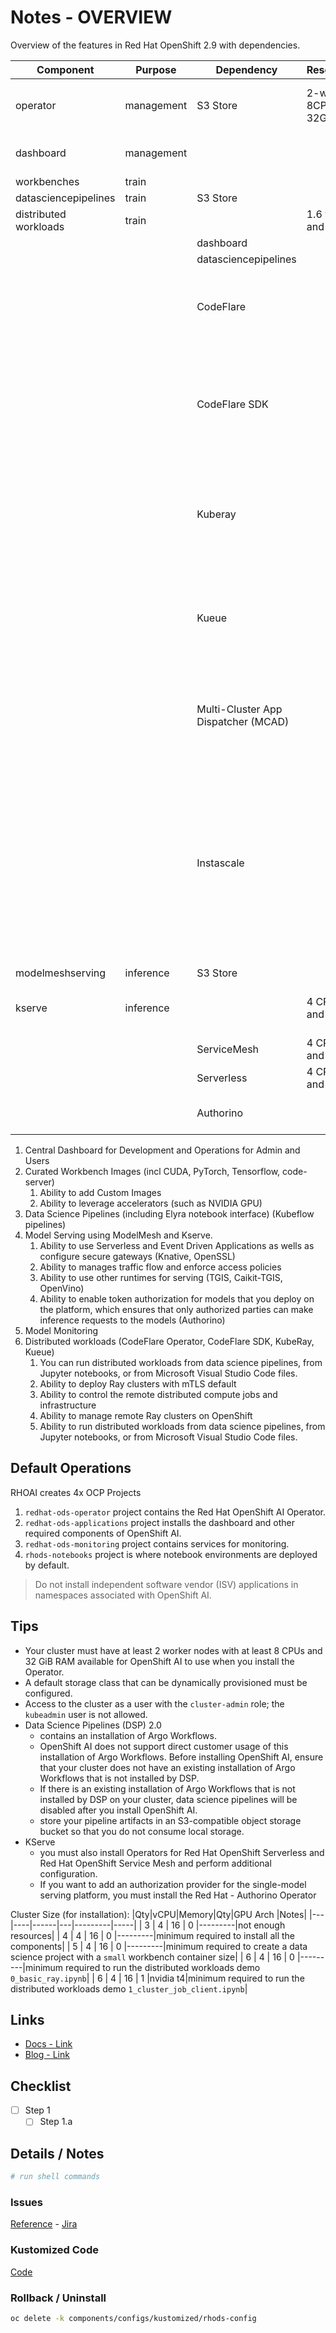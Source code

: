 # Notes - OVERVIEW

Overview of the features in Red Hat OpenShift 2.9 with dependencies.

|Component            |Purpose     |Dependency   |Resources          |Description      |
|---------------------|------------|-------------|-------------------|-----------------|
|operator             |management  |S3 Store     |2-worker 8CPU 32GiB |Deploys and maintains the components for RHOAI       |
|dashboard            |management  |             |                   |Admin and user primary interface   |
|workbenches          |train       |             |                   |                 |
|datasciencepipelines |train       |S3 Store     |                   |                 |
|distributed workloads|train       |             |1.6 vCPU and 2 GiB |                 |
|                     |            |dashboard    |                   |See above |
|                     |            |datasciencepipelines    |                   |See above |
|                     |            |CodeFlare    |                   |Secures deployed Ray clusters and grants access to their URLs |
|                     |            |CodeFlare SDK|                   |controls the remote distributed compute jobs and infrastructure for any Python-based env|
|                     |            |Kuberay      |                   |KubeRay manages remote Ray clusters on OCP for running distributed workloads|
|                     |            |Kueue        |                   |Manages quotas, queuing and how distributed workloads consume them |
|                     |            |Multi-Cluster App Dispatcher (MCAD)|                   |a K8s controller to manage batch jobs in a single or multi-cluster environment |
|                     |            |Instascale   |                   |works with MCAD to get aggregated resources available in the K8s cluster without creating pending pods. Uses machinesets to launch instances on cloud provider |
|modelmeshserving     |inference   |S3 Store     |                   |                 |
|kserve               |inference   |             |4 CPUs and 16 GB   |each model is deployed on a model server|
|                     |            |ServiceMesh  |4 CPUs and 16 GB   |                 |
|                     |            |Serverless   |4 CPUs and 16 GB   |                 |
|                     |            |Authorino    |                   |enable token authorization for models|

1. Central Dashboard for Development and Operations for Admin and Users
1. Curated Workbench Images (incl CUDA, PyTorch, Tensorflow, code-server)
    1. Ability to add Custom Images
    1. Ability to leverage accelerators (such as NVIDIA GPU)
1. Data Science Pipelines (including Elyra notebook interface) (Kubeflow pipelines)
1. Model Serving using ModelMesh and Kserve.
    1. Ability to use Serverless and Event Driven Applications as wells as configure secure gateways (Knative, OpenSSL)
    1. Ability to manages traffic flow and enforce access policies
    1. Ability to use other runtimes for serving (TGIS, Caikit-TGIS, OpenVino)
    1. Ability to enable token authorization for models that you deploy on the platform, which ensures that only authorized parties can make inference requests to the models (Authorino)
1. Model Monitoring
1. Distributed workloads (CodeFlare Operator, CodeFlare SDK, KubeRay, Kueue)
    1. You can run distributed workloads from data science pipelines, from Jupyter notebooks, or from Microsoft Visual Studio Code files.
    1. Ability to deploy Ray clusters with mTLS default
    1. Ability to control the remote distributed compute jobs and infrastructure
    1. Ability to manage remote Ray clusters on OpenShift
    1. Ability to run distributed workloads from data science pipelines, from Jupyter notebooks, or from Microsoft Visual Studio Code files.

## Default Operations
RHOAI creates 4x OCP Projects
1. `redhat-ods-operator` project contains the Red Hat OpenShift AI Operator.
1. `redhat-ods-applications` project installs the dashboard and other required components of OpenShift AI.
1. `redhat-ods-monitoring` project contains services for monitoring.
1. `rhods-notebooks` project is where notebook environments are deployed by default.

> Do not install independent software vendor (ISV) applications in namespaces associated with OpenShift AI.

## Tips
- Your cluster must have at least 2 worker nodes with at least 8 CPUs and 32 GiB RAM available for OpenShift AI to use when you install the Operator.
- A default storage class that can be dynamically provisioned must be configured.
- Access to the cluster as a user with the `cluster-admin` role; the `kubeadmin` user is not allowed.
- Data Science Pipelines (DSP) 2.0  
    - contains an installation of Argo Workflows. 
    - OpenShift AI does not support direct customer usage of this installation of Argo Workflows. 
    Before installing OpenShift AI, ensure that your cluster does not have an existing installation of Argo Workflows that is not installed by DSP.
    - If there is an existing installation of Argo Workflows that is not installed by DSP on your cluster, data science pipelines will be disabled after you install OpenShift AI.
    - store your pipeline artifacts in an S3-compatible object storage bucket so that you do not consume local storage.
- KServe
    - you must also install Operators for Red Hat OpenShift Serverless and Red Hat OpenShift Service Mesh and perform additional configuration. 
    - If you want to add an authorization provider for the single-model serving platform, you must install the Red Hat - Authorino Operator

Cluster Size (for installation):
|Qty|vCPU|Memory|Qty|GPU Arch |Notes|
|---|----|------|---|---------|-----|
| 3 | 4  | 16   | 0 |---------|not enough resources|
| 4 | 4  | 16   | 0 |---------|minimum required to install all the components|
| 5 | 4  | 16   | 0 |---------|minimum required to create a data science project with a `small` workbench container size|
| 6 | 4  | 16   | 0 |---------|minimum required to run the distributed workloads demo `0_basic_ray.ipynb`|
| 6 | 4  | 16   | 1 |nvidia t4|minimum required to run the distributed workloads demo `1_cluster_job_client.ipynb`|

## Links

- [Docs - Link]()
- [Blog - Link]()

## Checklist

- [ ] Step 1
  - [ ] Step 1.a

## Details / Notes

```sh
# run shell commands

```

### Issues

[Reference](ISSUES.md) - [Jira](linktojira)

### Kustomized Code

[Code](../../components/configs/kustomized/rhods-config/)

### Rollback / Uninstall

```sh
oc delete -k components/configs/kustomized/rhods-config
```
